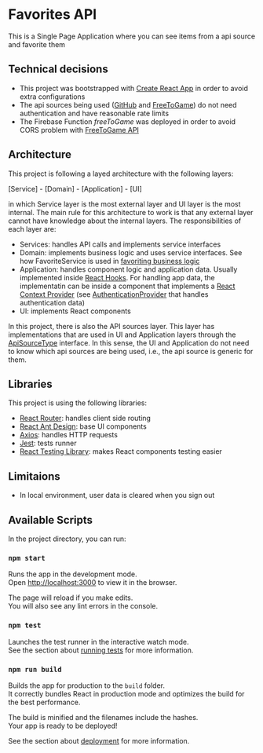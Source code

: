 # Favorites API

This is a Single Page Application where you can see items from a api source and favorite them

## Technical decisions
- This project was bootstrapped with [Create React App](https://github.com/facebook/create-react-app) in order to avoid extra configurations
- The api sources being used ([GitHub](https://docs.github.com/en/rest) and [FreeToGame](https://www.freetogame.com/api-doc)) do not need authentication and have reasonable rate limits
- The Firebase Function *freeToGame* was deployed in order to avoid CORS problem with [FreeToGame API](https://www.freetogame.com/api-doc)


## Architecture

This project is following a layed architecture with the following layers:

[Service] - [Domain] - [Application] - [UI]

in which Service layer is the most external layer and UI layer is the most internal. The main rule for this architecture to work is that any external layer cannot have knowledge about the internal layers. The responsibilities of each layer are:

* Services: handles API calls and implements service interfaces
* Domain: implements business logic and uses service interfaces. See how FavoriteService is used in [favoriting business logic](src/domain/favorited/usecases/favorite_item_usecase.ts)
* Application: handles component logic and application data. Usually implemented inside [React Hooks](https://reactjs.org/docs/hooks-intro.html). For handling app data, the implementatin can be inside a component that implements a [React Context Provider](https://reactjs.org/docs/context.html#contextprovider) (see [AuthenticationProvider](src/domain/authentication/AuthenticationProvider.tsx) that handles authentication data) 
* UI: implements React components

In this project, there is also the API sources layer. This layer has implementations that are used in UI and Application layers through the [ApiSourceType](src/api_sources/ApiSourceType.ts) interface. In this sense, the UI and Application do not need to know which api sources are being used, i.e., the api source is generic for them.


## Libraries
This project is using the following libraries:
* [React Router](https://reactrouter.com/web/guides/quick-start): handles client side routing 
* [React Ant Design](https://ant.design/docs/react/introduce): base UI components
* [Axios](https://github.com/axios/axios): handles HTTP requests
* [Jest](https://jestjs.io/): tests runner
* [React Testing Library](https://testing-library.com/docs/react-testing-library/intro/): makes React components testing easier

## Limitaions
* In local environment, user data is cleared when you sign out

## Available Scripts

In the project directory, you can run:

### `npm start`

Runs the app in the development mode.\
Open [http://localhost:3000](http://localhost:3000) to view it in the browser.

The page will reload if you make edits.\
You will also see any lint errors in the console.

### `npm test`

Launches the test runner in the interactive watch mode.\
See the section about [running tests](https://facebook.github.io/create-react-app/docs/running-tests) for more information.

### `npm run build`

Builds the app for production to the `build` folder.\
It correctly bundles React in production mode and optimizes the build for the best performance.

The build is minified and the filenames include the hashes.\
Your app is ready to be deployed!

See the section about [deployment](https://facebook.github.io/create-react-app/docs/deployment) for more information.


